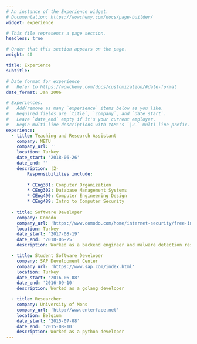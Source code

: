 ```yaml
---
# An instance of the Experience widget.
# Documentation: https://wowchemy.com/docs/page-builder/
widget: experience

# This file represents a page section.
headless: true

# Order that this section appears on the page.
weight: 40

title: Experience
subtitle:

# Date format for experience
#   Refer to https://wowchemy.com/docs/customization/#date-format
date_format: Jan 2006

# Experiences.
#   Add/remove as many `experience` items below as you like.
#   Required fields are `title`, `company`, and `date_start`.
#   Leave `date_end` empty if it's your current employer.
#   Begin multi-line descriptions with YAML's `|2-` multi-line prefix.
experience:
  - title: Teaching and Research Assistant
    company: METU
    company_url: ''
    location: Turkey
    date_start: '2018-06-26'
    date_end: ''
    description: |2-
        Responsibilities include:
        
        * CEng331: Computer Organization
        * CEng302: Database Management Systems
        * CEng490: Computer Engineering Design
        * CEng489: Intro to Computer Security
        
  - title: Software Developer
    company: Comodo
    company_url: 'https://www.comodo.com/home/internet-security/free-internet-security.php'
    location: Turkey
    date_start: '2017-08-19'
    date_end: '2018-06-25'
    description: Worked as a backend engineer and malware detection researcher

  - title: Student Software Developer
    company: SAP Development Center
    company_url: 'https://www.sap.com/index.html'
    location: Turkey
    date_start: '2016-06-08'
    date_end: '2016-09-10'
    description: Worked as a golang developer

  - title: Researcher
    company: University of Mons
    company_url: 'http://www.enterface.net'
    location: Belgium
    date_start: '2015-07-08'
    date_end: '2015-08-10'
    description: Worked as a python developer
---
```

